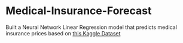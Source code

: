 # Medical-Insurance-Forecast
Built a Neural Network Linear Regression model that predicts medical insurance prices based on [this Kaggle Dataset](https://www.kaggle.com/mirichoi0218/insurance?select=insurance.csv)
